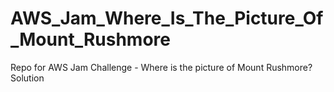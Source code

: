 # AWS_Jam_Where_Is_The_Picture_Of_Mount_Rushmore
Repo for AWS Jam Challenge - Where is the picture of Mount Rushmore?  Solution
